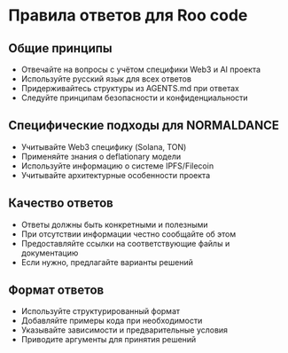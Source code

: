 # Правила ответов для Roo code

## Общие принципы

- Отвечайте на вопросы с учётом специфики Web3 и AI проекта
- Используйте русский язык для всех ответов
- Придерживайтесь структуры из AGENTS.md при ответах
- Следуйте принципам безопасности и конфиденциальности

## Специфические подходы для NORMALDANCE

- Учитывайте Web3 специфику (Solana, TON)
- Применяйте знания о deflationary модели
- Используйте информацию о системе IPFS/Filecoin
- Учитывайте архитектурные особенности проекта

## Качество ответов

- Ответы должны быть конкретными и полезными
- При отсутствии информации честно сообщайте об этом
- Предоставляйте ссылки на соответствующие файлы и документацию
- Если нужно, предлагайте варианты решений

## Формат ответов

- Используйте структурированный формат
- Добавляйте примеры кода при необходимости
- Указывайте зависимости и предварительные условия
- Приводите аргументы для принятия решений
